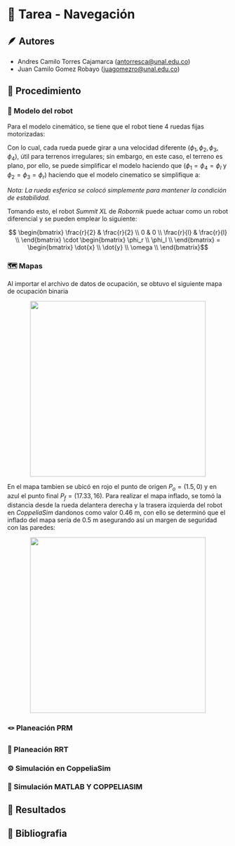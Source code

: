 # 🚗 Tarea - Navegación
## 🪶 Autores
* Andres Camilo Torres Cajamarca (antorresca@unal.edu.co)
* Juan Camilo Gomez Robayo (juagomezro@unal.edu.co)
## 🎢 Procedimiento
### 🤖 Modelo del robot
Para el modelo cinemático, se tiene que el robot tiene 4 ruedas fijas motorizadas:

Con lo cual, cada rueda puede girar a una velocidad diferente ($\phi_1,\phi_2,\phi_3,\phi_4$), útil para terrenos irregulares; sin embargo, en este caso, el terreno es plano, por ello, se puede simplificar el modelo haciendo que ($\phi_1=\phi_4=\phi_l$ y $\phi_2=\phi_3=\phi_r$) haciendo que el modelo cinematico se simplifique a:

*Nota: La rueda esferica se colocó simplemente para mantener la condición de estabilidad.*

Tomando esto, el robot *Summit XL* de *Robornik* puede actuar como un robot diferencial y se pueden emplear lo siguiente:

$$ \begin{bmatrix}
\frac{r}{2} & \frac{r}{2} \\
0 & 0 \\
\frac{r}{l} & \frac{r}{l} \\
\end{bmatrix} \cdot  \begin{bmatrix}
\phi_r \\
\phi_l \\
\end{bmatrix} =  \begin{bmatrix}
\dot{x} \\
\dot{y} \\
\omega \\
\end{bmatrix}$$

### 🗺️ Mapas
Al importar el archivo de datos de ocupación, se obtuvo el siguiente mapa de ocupación binaria

<div align="center">
  <img src="https://github.com/user-attachments/assets/289e4a59-f5fa-4b78-86e3-625a67d4018b" width="400">
</div>

En el mapa tambien se ubicó en rojo el punto de origen $P_o = (1.5,0)$ y en azul el punto final $P_f=(17.33,16)$. Para realizar el mapa inflado, se tomó la distancia desde la rueda delantera derecha y la trasera izquierda del robot en *CoppeliaSim* dandonos como valor $0.46$ m, con ello se determinó que el inflado del mapa sería de $0.5$ m asegurando así un margen de seguridad con las paredes:

<div align="center">
  <img src="https://github.com/user-attachments/assets/c5dd82c2-8991-44c5-bb31-68993fdaa1e9" width="400">
</div>


### 🪢 Planeación PRM
### 🔗 Planeación RRT
### ⚙️ Simulación en CoppeliaSim
### 📡 Simulación MATLAB Y COPPELIASIM
## 🦾 Resultados
## 📖 Bibliografia
